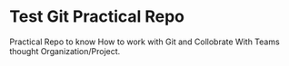 # Test Git Practical Repo

Practical Repo to know How to work with Git and Collobrate With Teams thought Organization/Project.
